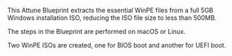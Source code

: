 This Attune Blueprint extracts the essential WinPE files from a full 5GB 
Windows installation ISO, reducing the ISO file size to less than 500MB.

The steps in the Blueprint are performed on macOS or Linux.

Two WinPE ISOs are created, one for BIOS boot and another for UEFI boot.